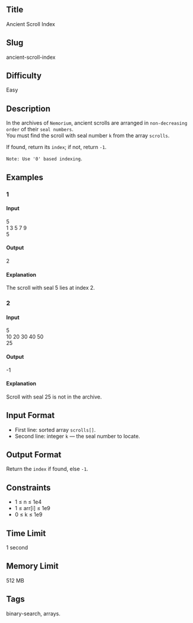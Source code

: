 ## Title

Ancient Scroll Index

## Slug

ancient-scroll-index

## Difficulty

Easy

## Description

In the archives of `Nemorium`, ancient scrolls are arranged in `non-decreasing order` of their `seal numbers`.  
You must find the scroll with seal number `k` from the array `scrolls`.  

If found, return its `index`; if not, return `-1`.  

`Note: Use '0' based indexing`.

## Examples

### 1

#### Input

5  
1 3 5 7 9  
5

#### Output

2

#### Explanation

The scroll with seal 5 lies at index 2.

### 2

#### Input

5  
10 20 30 40 50  
25

#### Output

-1

#### Explanation

Scroll with seal 25 is not in the archive.

## Input Format  

- First line: sorted array `scrolls[]`.  
- Second line: integer `k` — the seal number to locate.

## Output Format  

Return the `index` if found, else `-1`.

## Constraints  

- 1 ≤ n ≤ 1e4  
- 1 ≤ arr[i] ≤ 1e9  
- 0 ≤ k ≤ 1e9  

## Time Limit

1 second

## Memory Limit

512 MB

## Tags

binary-search, arrays.
